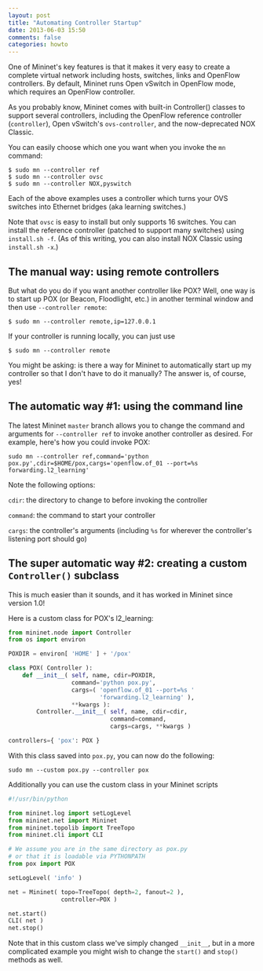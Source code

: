 ```yaml
---
layout: post
title: "Automating Controller Startup"
date: 2013-06-03 15:50
comments: false
categories: howto
---
```


One of Mininet's key features is that it makes it very easy to create
a complete virtual network including hosts, switches, links and
OpenFlow controllers. By default, Mininet runs Open vSwitch
in OpenFlow mode, which requires an OpenFlow controller.

As you probably know, Mininet comes with built-in Controller() classes to
support several controllers, including the OpenFlow reference controller
(`controller`), Open vSwitch's  `ovs-controller`,
and the now-deprecated NOX Classic.

You can easily choose which one you want when you invoke the `mn` command:

    $ sudo mn --controller ref
    $ sudo mn --controller ovsc
    $ sudo mn --controller NOX,pyswitch

Each of the above examples uses a controller which turns your OVS switches
into Ethernet bridges (aka learning switches.)

Note that `ovsc` is easy to install but only supports 16 switches.
You can install the reference controller (patched to support many switches)
using `install.sh -f`. (As of this writing, you can also install NOX
Classic using `install.sh -x`.)

## The manual way: using remote controllers

But what do you do if you want another controller like POX? Well, one
way is to start up POX (or Beacon, Floodlight, etc.) in another terminal
window and then use `--controller remote`:

    $ sudo mn --controller remote,ip=127.0.0.1

If your controller is running locally, you can just use

    $ sudo mn --controller remote

You might be asking: is there a way for Mininet to automatically start
up my controller so that I don't have to do it manually? The answer is,
of course, yes!

## The automatic way #1: using the command line

The latest Mininet `master` branch allows you to change the command and
arguments for `--controller ref` to invoke another controller as
desired. For example, here's how you could invoke POX:

    sudo mn --controller ref,command='python pox.py',cdir=$HOME/pox,cargs='openflow.of_01 --port=%s forwarding.l2_learning'

Note the following options:

`cdir`: the directory to change to before invoking the controller

`command`: the command to start your controller

`cargs`: the controller's arguments (including `%s` for wherever the controller's listening port should go)

## The super automatic way #2: creating a custom `Controller()` subclass

This is much easier than it sounds, and it has worked in Mininet since
version 1.0!

Here is a custom class for POX's l2_learning:

```python
from mininet.node import Controller
from os import environ

POXDIR = environ[ 'HOME' ] + '/pox'

class POX( Controller ):
    def __init__( self, name, cdir=POXDIR,
                  command='python pox.py',
                  cargs=( 'openflow.of_01 --port=%s '
                          'forwarding.l2_learning' ),
                  **kwargs ):
        Controller.__init__( self, name, cdir=cdir,
                             command=command,
                             cargs=cargs, **kwargs )

controllers={ 'pox': POX }
```

With this class saved into `pox.py`, you can now do the following:

    sudo mn --custom pox.py --controller pox

Additionally you can use the custom class in your Mininet scripts

```python
#!/usr/bin/python

from mininet.log import setLogLevel
from mininet.net import Mininet
from mininet.topolib import TreeTopo
from mininet.cli import CLI

# We assume you are in the same directory as pox.py
# or that it is loadable via PYTHONPATH
from pox import POX

setLogLevel( 'info' )

net = Mininet( topo=TreeTopo( depth=2, fanout=2 ),
               controller=POX )

net.start()
CLI( net )
net.stop()
```

Note that in this custom class we've simply changed
`__init__`, but in a more complicated example you might
wish to change the `start()` and `stop()` methods as
well.

